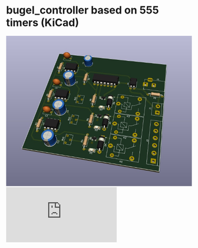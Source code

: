 # bugel_controller based on 555 timers (KiCad)
![3d-view-pcb](3D-view-pcb.jpg)
![bugel_controller.pdf](http://github.com/codekote/bugel_controller/bugel_controller.pdf)
